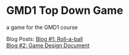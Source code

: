 # GMD1 Top Down Game
 a game for the GMD1 course

Blog Posts:
[Blog #1: Roll-a-ball](Blog%20posts/Blog%20%231%20Roll-a-ball.md)  
[Blog #2: Game Design Document](Blog%20posts/Blog%20%232%20Game%20Design%20Document.md)
